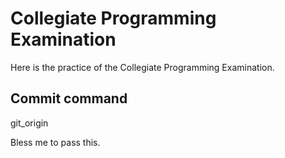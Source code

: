 # Collegiate Programming Examination

Here is the practice of the Collegiate Programming Examination.

## Commit command

git_origin

Bless me to pass this.


